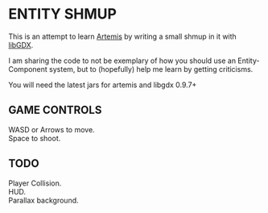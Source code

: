 ENTITY SHMUP
============

This is an attempt to learn [Artemis](http://gamadu.com/artemis/) by writing a
small shmup in it with [libGDX](http://libgdx.badlogicgames.com/).

I am sharing the code to not be exemplary of how you should use an
Entity-Component system, but to (hopefully) help me learn by getting criticisms.

You will need the latest jars for artemis and libgdx 0.9.7+


GAME CONTROLS
-------------

WASD or Arrows to move.    
Space to shoot.


TODO
----

Player Collision.    
HUD.    
Parallax background.    